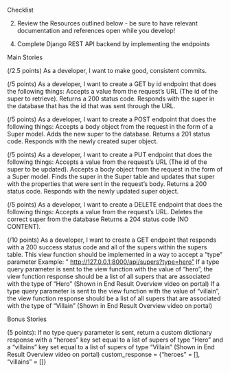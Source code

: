 Checklist

<!-- 1. Run through the Setup Setups and get your project ready to begin work. -->
2. Review the Resources outlined below - be sure to have relevant documentation and references open while you develop!
<!-- 3. Create an ERD diagramming both models for the project and submit to instruction -->
4. Complete Django REST API backend by implementing the endpoints

Main Stories
 
(/2.5 points) As a developer, I want to make good, consistent commits.  

<!-- (/2.5 points) As a developer, I want to create an ERD with two tables - Super and SuperType. 
The two tables should show all of the correct properties for both entities as well as the correct relationship between the two tables -->
 
<!-- (/2.5 points) As a developer, I want to create a SuperType model in a “super_types” app. 
Property names must be in snake_case and match the following exactly! 
type – CharField 	 -->
 
<!-- (/5 points) As a developer, I want to register the SuperType model with the admin site so I can: 
Register a new super user (python manage.py createsuperuser) 
Visit the admin site 
Seed two values (“Hero” and “Villain”) into the “super_type” table  -->
 
<!-- (/2.5 points) As a developer, I want to create a Super model in a “supers” app. 
Property names must be in snake_case and match the following exactly! 
name - CharField 
alter_ego  - CharField 
primary_ability - CharField 
secondary_ability – CharField 
catchphrase – CharField 
super_type – ForeignKey  -->
 
<!-- (/2.5 points) As a developer, I want my API to serve the “supers” app’s content on the following urls paths: 
Paths must match these exactly! 
‘127.0.0.1:8000/api/supers/' - optional params 
‘127.0.0.1:8000/api/supers/<int:pk>/’  -->
 
(/5 points) As a developer, I want to create a GET by id endpoint that does the following things: 
Accepts a value from the request’s URL (The id of the super to retrieve). 
Returns a 200 status code. 
Responds with the super in the database that has the id that was sent through the URL. 
 
(/5 points) As a developer, I want to create a POST endpoint that does the following things: 
Accepts a body object from the request in the form of a Super model. 
Adds the new super to the database. 
Returns a 201 status code. 
Responds with the newly created super object. 
 
(/5 points) As a developer, I want to create a PUT endpoint that does the following things: 
Accepts a value from the request’s URL (The id of the super to be updated). 
Accepts a body object from the request in the form of a Super model. 
Finds the super in the Super table and updates that super with the properties that were sent in the request’s body. 
Returns a 200 status code. 
Responds with the newly updated super object. 
 
(/5 points) As a developer, I want to create a DELETE endpoint that does the following things: 
Accepts a value from the request’s URL. 
Deletes the correct super from the database 
Returns a 204 status code (NO CONTENT). 
 
(/10 points) As a developer, I want to create a GET endpoint that responds with a 200 success status code and all of the supers within the supers table. 
This view function should be implemented in a way to accept a “type” parameter 
Example: " http://127.0.0.1:8000/api/supers?type=hero” 
If a type query parameter is sent to the view function with the value of “hero”, the view function response should be a list of all supers that are associated with the type of “Hero” (Shown in End Result Overview video on portal) 
If a type query parameter is sent to the view function with the value of “villain”, the view function response should be a list of all supers that are associated with the type of “Villain” (Shown in End Result Overview video on portal) 
 
 
 
Bonus Stories

(5 points): If no type query parameter is sent, return a custom dictionary response with a “heroes” key set equal to a list of supers of type “Hero” and a “villains” key set equal to a list of supers of type “Villain” (Shown in End Result Overview video on portal) 
custom_response = {“heroes” = [], “villains” = []} 
 


<!-- Setup Steps

1. Make a GitHub Repository (** with Python gitignore **)  
2. Clone down repository to local computer 
3. Open folder in VS code and create/activate a local venv 
    a. “pipenv install” 
    b. “pipenv shell” 
4. Select the correct Python interpreter for the project 
5. Install all necessary packages 
    a. “pipenv install django” 
    b. “pipenv install djangorestframework” 
    c. Windows - “pipenv install mysqlclient” 
    d. Mac - “pipenv install mysql-connector-python==8.0.26” 
6. Create an initial Django project  
    a. “django-admin startproject heroes_villains_project .” 
7. Create a local_settings.py file and import it into your settings.py file to prevent your settings from being pushed to the public repository.  
8. Cut & Paste DATABASES and SECRET_KEY from settings.py to local_settings.py. Change DATABASES to reflect the appropriate database NAME, ENGINE, USERNAME, PASSWORD, etc. 

Windows: 

	Mac: 

9. Push project to GitHub repo. 
10. Create database in MySQL Workbench 
11. Execute migrations commands 
    a. “python manage.py migrate” 
12. Create a new app for the supers, and an app for “super_types” 
    a. “python manage.py startapp supers” 
    b. “python manage.py startapp super_types” 
13. Download the Postman collection (available on your online portal) and import the collection into Postman (File > Import, then upload the file into the window that pops up).  
14. Postman will create a folder in your list of collections. This folder will contain all of the test requests that you will be building your API to successfully pass. -->
